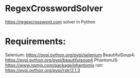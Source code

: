 # RegexCrosswordSolver
https://regexcrossword.com solver in Python

# Requirements:
Selenium: https://pypi.python.org/pypi/selenium
BeautifulSoup4: https://pypi.python.org/pypi/beautifulsoup4
PhantomJS: https://www.npmjs.com/package/phantomjs
rstr: https://pypi.python.org/pypi/rstr/2.1.3
